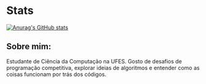 # Stats

[![Anurag's GitHub stats](https://github-readme-stats.vercel.app/api?username=venckszz&theme=nord&show_icons=true)](https://github.com/anuraghazra/github-readme-stats)

## Sobre mim:

Estudante de Ciência da Computação na UFES. Gosto de desafios de programação competitiva, explorar ideias de algoritmos e entender como as coisas funcionam por trás dos códigos.
